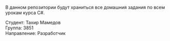В данном репозитории будут храниться все домашния задания по всем урокам курса C#.

Студент: Тахир Мамедов  
Группа: 3851  
Направление: Разработчик  


